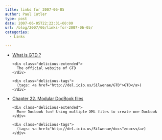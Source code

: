 ```yaml
---
title: links for 2007-06-05
author: Paul Cutler
type: post
date: 2007-06-05T22:22:31+00:00
url: /blog/2007/06/links-for-2007-06-05/
categories:
  - Links

---
```

<ul class="delicious">
  <li>
    <div class="delicious-link">
      <a href="http://www.davidco.com/what_is_gtd.php">What is GTD ?</a>
    </div>
    
    <div class="delicious-extended">
      The official website of GTD
    </div>
    
    <div class="delicious-tags">
      (tags: <a href="http://del.icio.us/Silwenae/GTD">GTD</a>)
    </div>
  </li>
  
  <li>
    <div class="delicious-link">
      <a href="http://www.sagehill.net/docbookxsl/ModularDoc.html">Chapter 22. Modular DocBook files</a>
    </div>
    
    <div class="delicious-extended">
      More Docbook fun! Using multiple XML files to create one Docbook
    </div>
    
    <div class="delicious-tags">
      (tags: <a href="http://del.icio.us/Silwenae/docs">docs</a>)
    </div>
  </li>
</ul>